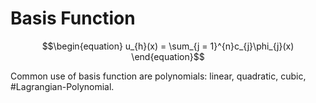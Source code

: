# Basis Function

$$\begin{equation}
u_{h}(x) = \sum_{j = 1}^{n}c_{j}\phi_{j}(x)
\end{equation}$$

Common use of basis function are polynomials: linear, quadratic, cubic, #Lagrangian-Polynomial.
